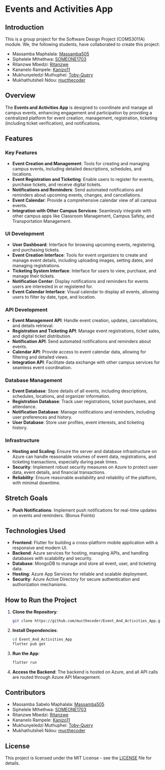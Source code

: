 # Events and Activities App

## Introduction

This is a group project for the Software Design Project (COMS3011A) module. We, the following students, have collaborated to create this project:

- Massamba Maphalala: [Massamba505](https://github.com/Massamba505)
- Siphelele Mthethwa: [SOMEONE1703](https://github.com/SOMEONE1703)
- Ritanzwe Mbedzi: [Ritanzwe](https://github.com/Ritanzwe)
- Kananelo Rampele: [Kanizo11](https://github.com/Kanizo11)
- Mukhunyeledzi Muthuphei: [Toby-Query](https://github.com/Toby-Query)
- Mukhathutsheli Ndou: [mucthecoder](https://github.com/mucthecoder)

## Overview

The **Events and Activities App** is designed to coordinate and manage all campus events, enhancing engagement and participation by providing a centralized platform for event creation, management, registration, ticketing (including ticket verification), and notifications. 

## Features

### Key Features
- **Event Creation and Management**: Tools for creating and managing campus events, including detailed descriptions, schedules, and locations.
- **Event Registration and Ticketing**: Enable users to register for events, purchase tickets, and receive digital tickets.
- **Notifications and Reminders**: Send automated notifications and reminders about upcoming events, changes, and cancellations.
- **Event Calendar**: Provide a comprehensive calendar view of all campus events.
- **Integration with Other Campus Services**: Seamlessly integrate with other campus apps like Classroom Management, Campus Safety, and Transportation Management.

### UI Development
- **User Dashboard**: Interface for browsing upcoming events, registering, and purchasing tickets.
- **Event Creation Interface**: Tools for event organizers to create and manage event details, including uploading images, setting dates, and managing registrations.
- **Ticketing System Interface**: Interface for users to view, purchase, and manage their tickets.
- **Notification Center**: Display notifications and reminders for events users are interested in or registered for.
- **Event Calendar Interface**: Visual calendar to display all events, allowing users to filter by date, type, and location.

### API Development
- **Event Management API**: Handle event creation, updates, cancellations, and details retrieval.
- **Registration and Ticketing API**: Manage event registrations, ticket sales, and digital ticket distribution.
- **Notification API**: Send automated notifications and reminders about events.
- **Calendar API**: Provide access to event calendar data, allowing for filtering and detailed views.
- **Integration API**: Facilitate data exchange with other campus services for seamless event coordination.

### Database Management
- **Event Database**: Store details of all events, including descriptions, schedules, locations, and organizer information.
- **Registration Database**: Track user registrations, ticket purchases, and attendance.
- **Notification Database**: Manage notifications and reminders, including user preferences and history.
- **User Database**: Store user profiles, event interests, and ticketing history.

### Infrastructure
- **Hosting and Scaling**: Ensure the server and database infrastructure on Azure can handle reasonable volumes of event data, registrations, and ticketing transactions, especially during peak times.
- **Security**: Implement robust security measures on Azure to protect user data, event details, and financial transactions.
- **Reliability**: Ensure reasonable availability and reliability of the platform, with minimal downtime.

## Stretch Goals

- **Push Notifications**: Implement push notifications for real-time updates on events and reminders. (Bonus Points)

## Technologies Used

- **Frontend**: Flutter for building a cross-platform mobile application with a responsive and modern UI.
- **Backend**: Azure services for hosting, managing APIs, and handling databases with scalability and security.
- **Database**: MongoDB to manage and store all event, user, and ticketing data.
- **Hosting**: Azure App Services for reliable and scalable deployment.
- **Security**: Azure Active Directory for secure authentication and authorization mechanisms.

## How to Run the Project

1. **Clone the Repository**:
    ```bash
    git clone https://github.com/mucthecoder/Event_And_Activities_App.git
    ```
2. **Install Dependencies**:
    ```bash
    cd Event_And_Activities_App
    flutter pub get
    ```
3. **Run the App**:
    ```bash
    flutter run
    ```
4. **Access the Backend**:
    The backend is hosted on Azure, and all API calls are routed through Azure API Management.

## Contributors

- Massamba Sabelo Maphalala: [Massamba505](https://github.com/Massamba505)
- Siphelele Mthethwa: [SOMEONE1703](https://github.com/SOMEONE1703)
- Ritanzwe Mbedzi: [Ritanzwe](https://github.com/Ritanzwe)
- Kananelo Rampele: [Kanizo11](https://github.com/Kanizo11)
- Mukhunyeledzi Muthuphei: [Toby-Query](https://github.com/Toby-Query)
- Mukhathutsheli Ndou: [mucthecoder](https://github.com/mucthecoder)

## License

This project is licensed under the MIT License - see the [LICENSE](LICENSE) file for details.
